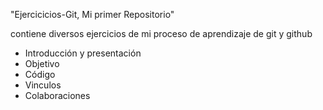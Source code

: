 <h> "Ejercicicios-Git, Mi primer Repositorio" </h>

contiene diversos ejercicios de mi proceso de aprendizaje de git y github
- Introducción y presentación
- Objetivo
- Código
- Vinculos
- Colaboraciones
